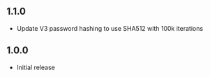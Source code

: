 ## 1.1.0

- Update V3 password hashing to use SHA512 with 100k iterations

## 1.0.0

- Initial release
